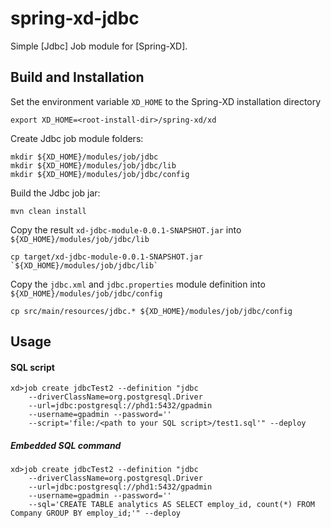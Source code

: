 spring-xd-jdbc
===================

Simple [Jdbc] Job module for [Spring-XD].

## Build and Installation

Set the environment variable `XD_HOME` to the Spring-XD installation directory

	export XD_HOME=<root-install-dir>/spring-xd/xd

Create Jdbc job module folders:

	mkdir ${XD_HOME}/modules/job/jdbc
	mkdir ${XD_HOME}/modules/job/jdbc/lib
	mkdir ${XD_HOME}/modules/job/jdbc/config
  
Build the Jdbc job jar:

	mvn clean install

Copy the result `xd-jdbc-module-0.0.1-SNAPSHOT.jar` into `${XD_HOME}/modules/job/jdbc/lib`	
	
	cp target/xd-jdbc-module-0.0.1-SNAPSHOT.jar `${XD_HOME}/modules/job/jdbc/lib`

Copy the `jdbc.xml` and `jdbc.properties` module definition into `${XD_HOME}/modules/job/jdbc/config`	
	
	cp src/main/resources/jdbc.* ${XD_HOME}/modules/job/jdbc/config

## Usage

#### SQL script

	xd>job create jdbcTest2 --definition "jdbc 
		--driverClassName=org.postgresql.Driver 
		--url=jdbc:postgresql://phd1:5432/gpadmin 
		--username=gpadmin --password='' 	
		--script='file:/<path to your SQL script>/test1.sql'" --deploy 

##### Embedded SQL command		

	xd>job create jdbcTest2 --definition "jdbc 
		--driverClassName=org.postgresql.Driver 
		--url=jdbc:postgresql://phd1:5432/gpadmin 
		--username=gpadmin --password='' 	
		--sql='CREATE TABLE analytics AS SELECT employ_id, count(*) FROM Company GROUP BY employ_id;'" --deploy 
